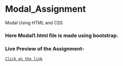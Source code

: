 # Modal_Assignment
Modal Using HTML and CSS

### Here Modal1.html file is made using bootstrap.

### Live Preview of the Assignment-

[`Click on the link`](https://smanika.github.io/Modal_Assignment/)

